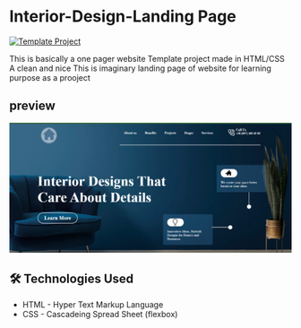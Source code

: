 # Interior-Design-Landing Page 
[![Template Project](https://img.shields.io/badge/Template-Project-red)](http://www.gnu.org/licenses/a ) 


This is basically a one pager website Template project made in HTML/CSS 
A clean and nice This is imaginary landing page of website  for learning purpose as a prooject


## preview 
![](images/Project-10%20(2).png)
## 🛠 Technologies Used
  - HTML - Hyper Text Markup Language
  - CSS - Cascadeing Spread Sheet  (flexbox)
  

 
